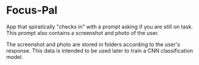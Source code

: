 # Focus-Pal

App that spiratically "checks in" with a prompt asking if you are still on task. This prompt also contains a screenshot and photo of the user.

The screenshot and photo are stored in folders according to the user's response. This data is intended to be used later to train a CNN classification model.
